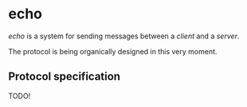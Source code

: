 # echo

_echo_ is a system for sending messages between a _client_ and a _server_.

The protocol is being organically designed in this very moment.

## Protocol specification

TODO!
